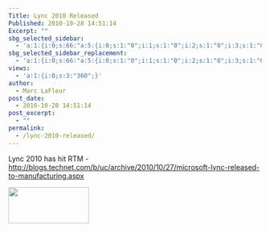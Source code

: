 ```yaml
---
Title: Lync 2010 Released
Published: 2010-10-28 14:51:14
Excerpt: ""
sbg_selected_sidebar:
  - 'a:1:{i:0;s:66:"a:5:{i:0;s:1:"0";i:1;s:1:"0";i:2;s:1:"0";i:3;s:1:"0";i:4;s:1:"0";}";}'
sbg_selected_sidebar_replacement:
  - 'a:1:{i:0;s:66:"a:5:{i:0;s:1:"0";i:1;s:1:"0";i:2;s:1:"0";i:3;s:1:"0";i:4;s:1:"0";}";}'
views:
  - 'a:1:{i:0;s:3:"360";}'
author:
  - Marc LaFleur
post_date:
  - 2010-10-28 14:51:14
post_excerpt:
  - ""
permalink:
  - /lync-2010-released/
---
```

Lync 2010 has hit RTM - <a title="http://blogs.technet.com/b/uc/archive/2010/10/27/microsoft-lync-released-to-manufacturing.aspx" href="http://blogs.technet.com/b/uc/archive/2010/10/27/microsoft-lync-released-to-manufacturing.aspx">http://blogs.technet.com/b/uc/archive/2010/10/27/microsoft-lync-released-to-manufacturing.aspx</a>

<a rel="attachment wp-att-169" href="http://massivescale.com.crowfoot.arvixe.com/pages/?attachment_id=169"><img class="alignnone size-full wp-image-169" title="mslync-logo" src="http://massivescale.com.crowfoot.arvixe.com/pages/wp-content/uploads/2011/03/mslync-logo.png" alt="" width="160" height="72" /></a>

<img src="http://gotspeech.net/aggbug.aspx?PostID=10913" alt="" width="1" height="1" />